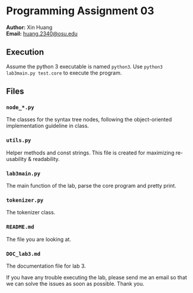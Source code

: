 # Programming Assignment 03
**Author:** Xin Huang  
**Email:** huang.2340@osu.edu

## Execution
Assume the python 3 executable is named `python3`. Use `python3
lab3main.py test.core` to execute the program.

## Files

### `node_*.py`
The classes for the syntax tree nodes, following the object-oriented
implementation guideline in class.

### `utils.py`
Helper methods and const strings. This file is created for maximizing
re-usability & readability.

### `lab3main.py`
The main function of the lab, parse the core program and pretty print.

### `tokenizer.py`
The tokenizer class.

### `README.md`
The file you are looking at.

### `DOC_lab3.md`
The documentation file for lab 3.



If you have any trouble executing the lab, please send me an email so
 that we can solve the issues as soon as possible. Thank you.